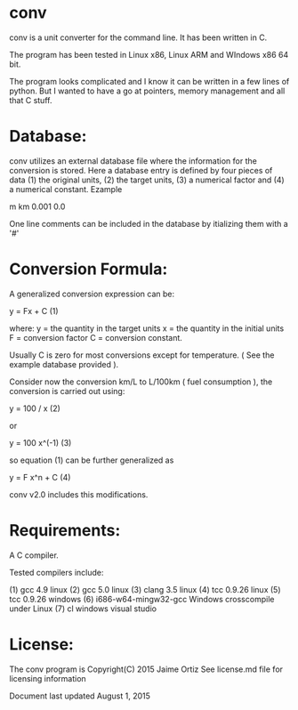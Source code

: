 conv
====

conv is a unit converter for the command line. It has been written in C.

The program has been tested in Linux x86, Linux ARM and WIndows x86 64 bit.

The program looks complicated and I know it can be written in a few lines of python. But I wanted to have a go at pointers, memory management and all that C stuff.



Database:
=========

conv utilizes an external database file where the information for the conversion is stored. Here a database entry is defined by four pieces of data (1) the original units, (2) the target units, (3) a numerical factor and (4) a numerical constant. Ezample

m   km   0.001    0.0


One line comments can be included in the database by itializing them with a '#'


Conversion Formula:
===================

A generalized conversion expression can be:

y = Fx + C          (1)

where:
y = the quantity in the target units
x = the quantity in the initial units
F = conversion factor
C = conversion constant.

Usually C is zero for most conversions except for temperature. ( See the example database provided ).

Consider now the conversion km/L to L/100km ( fuel consumption ), the conversion is carried out using:

y = 100 / x         (2)

or

y = 100 x^(-1)      (3)


so equation (1) can be further generalized as

y = F x^n + C   (4)


conv v2.0 includes this modifications.




Requirements:
=============

A C compiler.

Tested compilers include:

(1) gcc 4.9 linux
(2) gcc 5.0 linux
(3) clang 3.5 linux
(4) tcc 0.9.26 linux
(5) tcc 0.9.26 windows
(6) i686-w64-mingw32-gcc Windows crosscompile under Linux
(7) cl windows visual studio

License:
========

The conv program is Copyright(C) 2015 Jaime Ortiz
See license.md file for licensing information

Document last updated August 1, 2015


